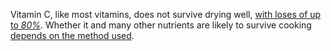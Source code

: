 Vitamin C, like most vitamins, does not survive drying well,
[with loses of up to *80%*](https://www.ars.usda.gov/ARSUserFiles/80400525/Data/retn/retn06.pdf).
Whether it and many other nutrients are likely to survive cooking
[depends on the method used](/notes/nutrient-loss).
